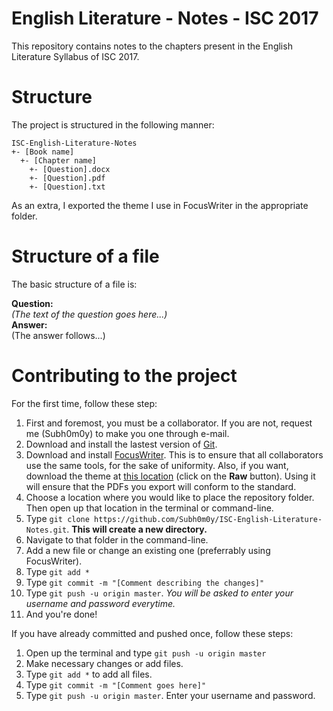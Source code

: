 # English Literature - Notes - ISC 2017

This repository contains notes to the chapters present in the English Literature Syllabus of ISC 2017.

# Structure
The project is structured in the following manner:

```
ISC-English-Literature-Notes
+- [Book name]
  +- [Chapter name]
    +- [Question].docx
    +- [Question].pdf
    +- [Question].txt
```

As an extra, I exported the theme I use in FocusWriter in the appropriate folder.

# Structure of a file
The basic structure of a file is:

**Question:**  
    *(The text of the question goes here...)*  
**Answer:**  
    (The answer follows...)  

# Contributing to the project
For the first time, follow these step:

1. First and foremost, you must be a collaborator. If you are not, request me (Subh0m0y) to make you one through e-mail.
2. Download and install the lastest version of [Git](http://www.git-scm.com/downloads).
3. Download and install [FocusWriter](http://gottcode.org/focuswriter/). This is to ensure that all collaborators use the same tools, for the sake of uniformity. Also, if you want, download the theme at [this location](https://github.com/Subh0m0y/ISC-English-Literature-Notes/blob/master/%5BExtra%5D%20Focus%20Writer%20Themes/Night.fwtz) (click on the **Raw** button). Using it will ensure that the PDFs you export will conform to the standard.
4. Choose a location where you would like to place the repository folder. Then open up that location in the terminal or command-line.
5. Type `git clone https://github.com/Subh0m0y/ISC-English-Literature-Notes.git`. **This will create a new directory.**
6. Navigate to that folder in the command-line.
7. Add a new file or change an existing one (preferrably using FocusWriter).
8. Type `git add *`
9. Type `git commit -m "[Comment describing the changes]"`
10. Type `git push -u origin master`. *You will be asked to enter your username and password everytime.*
11. And you're done!

If you have already committed and pushed once, follow these steps:

1. Open up the terminal and type `git push -u origin master`
2. Make necessary changes or add files.
3. Type `git add *` to add all files.
4. Type `git commit -m "[Comment goes here]"`
5. Type `git push -u origin master`. Enter your username and password.
